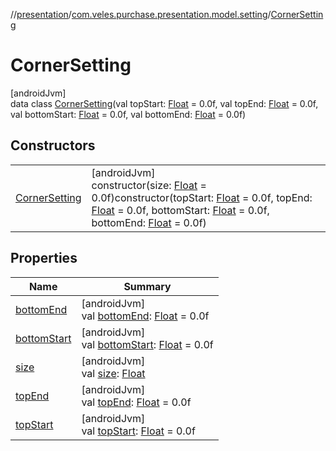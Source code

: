 //[presentation](../../../index.md)/[com.veles.purchase.presentation.model.setting](../index.md)/[CornerSetting](index.md)

# CornerSetting

[androidJvm]\
data class [CornerSetting](index.md)(val topStart: [Float](https://kotlinlang.org/api/latest/jvm/stdlib/kotlin/-float/index.html) = 0.0f, val topEnd: [Float](https://kotlinlang.org/api/latest/jvm/stdlib/kotlin/-float/index.html) = 0.0f, val bottomStart: [Float](https://kotlinlang.org/api/latest/jvm/stdlib/kotlin/-float/index.html) = 0.0f, val bottomEnd: [Float](https://kotlinlang.org/api/latest/jvm/stdlib/kotlin/-float/index.html) = 0.0f)

## Constructors

| | |
|---|---|
| [CornerSetting](-corner-setting.md) | [androidJvm]<br>constructor(size: [Float](https://kotlinlang.org/api/latest/jvm/stdlib/kotlin/-float/index.html) = 0.0f)constructor(topStart: [Float](https://kotlinlang.org/api/latest/jvm/stdlib/kotlin/-float/index.html) = 0.0f, topEnd: [Float](https://kotlinlang.org/api/latest/jvm/stdlib/kotlin/-float/index.html) = 0.0f, bottomStart: [Float](https://kotlinlang.org/api/latest/jvm/stdlib/kotlin/-float/index.html) = 0.0f, bottomEnd: [Float](https://kotlinlang.org/api/latest/jvm/stdlib/kotlin/-float/index.html) = 0.0f) |

## Properties

| Name | Summary |
|---|---|
| [bottomEnd](bottom-end.md) | [androidJvm]<br>val [bottomEnd](bottom-end.md): [Float](https://kotlinlang.org/api/latest/jvm/stdlib/kotlin/-float/index.html) = 0.0f |
| [bottomStart](bottom-start.md) | [androidJvm]<br>val [bottomStart](bottom-start.md): [Float](https://kotlinlang.org/api/latest/jvm/stdlib/kotlin/-float/index.html) = 0.0f |
| [size](size.md) | [androidJvm]<br>val [size](size.md): [Float](https://kotlinlang.org/api/latest/jvm/stdlib/kotlin/-float/index.html) |
| [topEnd](top-end.md) | [androidJvm]<br>val [topEnd](top-end.md): [Float](https://kotlinlang.org/api/latest/jvm/stdlib/kotlin/-float/index.html) = 0.0f |
| [topStart](top-start.md) | [androidJvm]<br>val [topStart](top-start.md): [Float](https://kotlinlang.org/api/latest/jvm/stdlib/kotlin/-float/index.html) = 0.0f |
